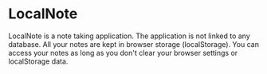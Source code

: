 # LocalNote

LocalNote is a note taking application. The application is not linked to any database. All your notes are kept in browser storage (localStorage). You can access your notes as long as you don't clear your browser settings or localStorage data.

